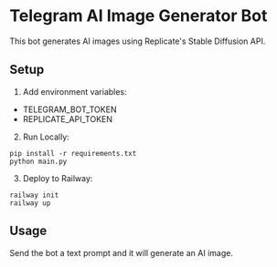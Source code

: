 # Telegram AI Image Generator Bot

This bot generates AI images using Replicate's Stable Diffusion API.

## Setup
1. Add environment variables:
- TELEGRAM_BOT_TOKEN
- REPLICATE_API_TOKEN

2. Run Locally:
```
pip install -r requirements.txt
python main.py
```

3. Deploy to Railway:
```
railway init
railway up
```

## Usage
Send the bot a text prompt and it will generate an AI image.
